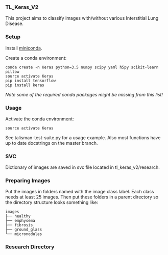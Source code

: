 ### TL_Keras_V2
This project aims to classify images with/without various Interstitial Lung Disease.

### Setup
Install [miniconda](http://conda.pydata.org/miniconda.html).

Create a conda environment:

    conda create -n Keras python=3.5 numpy scipy yaml h5py scikit-learn pillow
    source activate Keras 
    pip install tensorflow
    pip install keras

*Note some of the required conda packages might be missing from this list!*

### Usage
Activate the conda environment:

    source activate Keras

See talisman-test-suite.py for a usage example. Also most functions have up to date docstrings on the master branch.

### SVC
Dictionary of images are saved in svc file located in tl_keras_v2/research. 


### Preparing Images
Put the images in folders named with the image class label. 
Each class needs at least 25 images.
Then put these folders in a parent directory so the directory structure looks something like:

    images
    ├── healthy
    ├── emphysema
    ├── fibrosis
    ├── ground_glass
    └── micronodules

### Research Directory
